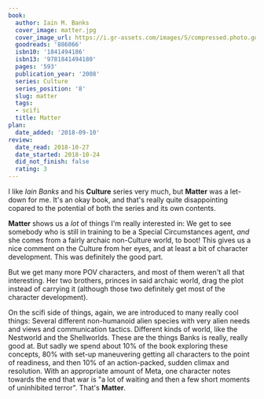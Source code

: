```yaml
---
book:
  author: Iain M. Banks
  cover_image: matter.jpg
  cover_image_url: https://i.gr-assets.com/images/S/compressed.photo.goodreads.com/books/1327954631l/886066._SX98_.jpg
  goodreads: '886066'
  isbn10: '1841494186'
  isbn13: '9781841494180'
  pages: '593'
  publication_year: '2008'
  series: Culture
  series_position: '8'
  slug: matter
  tags:
  - scifi
  title: Matter
plan:
  date_added: '2018-09-10'
review:
  date_read: 2018-10-27
  date_started: 2018-10-24
  did_not_finish: false
  rating: 3
---
```


I like *Iain Banks* and his **Culture** series very much, but **Matter** was a let-down for me. It's an okay book, and that's really quite disappointing copared to the potential of both the series and its own contents.

**Matter** shows us a *lot* of things I'm really interested in: We get to see somebody who is still in training to be a Special Circumstances agent, *and* she comes from a fairly archaic non-Culture world, to boot! This gives us a nice comment on the Culture from her eyes, and at least a bit of character development. This was definitely the good part.

But we get many more POV characters, and most of them weren't all that interesting. Her two brothers, princes in said archaic world, drag the plot instead of carrying it (although those two definitely get most of the character development).

On the scifi side of things, again, we are introduced to many really cool things: Several different non-humanoid alien species with very alien needs and views and communication tactics. Different kinds of world, like the Nestworld and the Shellworlds. These are the things Banks is really, really good at. But sadly we spend about 10% of the book exploring these concepts, 80% with set-up maneuvering getting all characters to the point of readiness, and then 10% of an action-packed, sudden climax and resolution. With an appropriate amount of Meta, one character notes towards the end that war is "a lot of waiting and then a few short moments of uninhibited terror". That's **Matter**.
